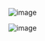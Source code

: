 ![image](https://github.com/user-attachments/assets/6167ba9f-895d-45d3-a10e-d244c57b6f4f)

![image](https://github.com/user-attachments/assets/f077daa3-5d50-4f83-99b1-23915095667c)

